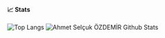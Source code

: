 #### :chart_with_upwards_trend: Stats
![Top Langs](https://github-readme-stats.vercel.app/api/top-langs/?username=ahmetselcukozdemir&theme=dark&hide=scss&langs_count=10&layout=compact)  ![Ahmet Selçuk ÖZDEMİR Github Stats](https://github-readme-stats.vercel.app/api?username=ahmetselcukozdemir&show_icons=true&theme=dark&hide=prs)
